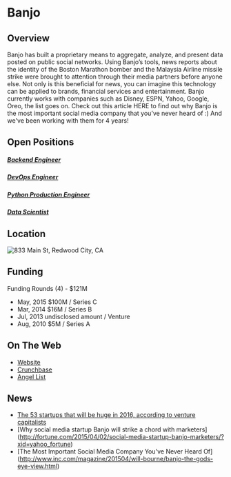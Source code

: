 # Banjo
## Overview
Banjo has built a proprietary means to aggregate, analyze, and present data posted on public social networks. Using Banjo’s tools, news reports about the identity of the Boston Marathon bomber and the Malaysia Airline missile strike were brought to attention through their media partners before anyone else. Not only is this beneficial for news, you can imagine this technology can be applied to brands, financial services and entertainment. Banjo currently works with companies such as Disney, ESPN, Yahoo, Google, Oreo, the list goes on. Check out this article HERE to find out why Banjo is the most important social media company that you’ve never heard of :) And we've been working with them for 4 years!

## Open Positions
##### [Backend Engineer](backend-engineer.md)
##### [DevOps Engineer](devops-engineer.md)
##### [Python Production Engineer](python-production-engineer.md)
##### [Data Scientist](https://github.com/letsrockit/jobs/blob/master/banjo/data-scientist.md)

## Location
![833 Main St, Redwood City, CA](https://maps.googleapis.com/maps/api/staticmap?center=833+Main+St,+Redwood+City,+CA&zoom=13&scale=false&size=600x300&maptype=roadmap&format=png&visual_refresh=true&markers=size:mid%7Ccolor:0xff0000%7Clabel:%7C833+Main+st.+Redwood+City,+Ca)  

## Funding
Funding Rounds (4) - $121M
+ May, 2015	$100M / Series C
+ Mar, 2014	$16M / Series B
+ Jul, 2013	undisclosed amount / Venture
+ Aug, 2010	$5M / Series A

## On The Web
+ [Website](http://www.ban.jo)
+ [Crunchbase](https://www.crunchbase.com/organization/banjo#/entity)
+ [Angel List](https://angel.co/banjo)

## News
+ [The 53 startups that will be huge in 2016, according to venture capitalists](http://www.businessinsider.sg/startups-that-will-be-huge-in-2016-2015-12/23/#.Vo8FzJOAOko#gFI8DY3g7SGMmsO0.97)
+ [Why social media startup Banjo will strike a chord with marketers] (http://fortune.com/2015/04/02/social-media-startup-banjo-marketers/?xid=yahoo_fortune)
+ [The Most Important Social Media Company You've Never Heard Of] (http://www.inc.com/magazine/201504/will-bourne/banjo-the-gods-eye-view.html)
